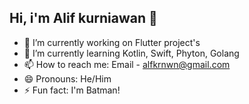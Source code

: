 ## Hi, i'm Alif kurniawan 👋

- 🔭 I’m currently working on Flutter project's
- 🌱 I’m currently learning Kotlin, Swift, Phyton, Golang
- 📫 How to reach me: Email - alfkrnwn@gmail.com
- 😄 Pronouns: He/Him
- ⚡ Fun fact: I'm Batman!
